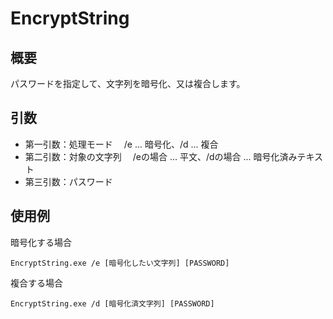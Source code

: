 # EncryptString

## 概要
パスワードを指定して、文字列を暗号化、又は複合します。

## 引数
* 第一引数：処理モード
　/e ... 暗号化、/d ... 複合
* 第二引数：対象の文字列
　/eの場合 ... 平文、/dの場合 ... 暗号化済みテキスト
* 第三引数：パスワード 

## 使用例
暗号化する場合

``` EncryptString.exe /e [暗号化したい文字列] [PASSWORD] ```

複合する場合

``` EncryptString.exe /d [暗号化済文字列] [PASSWORD] ```